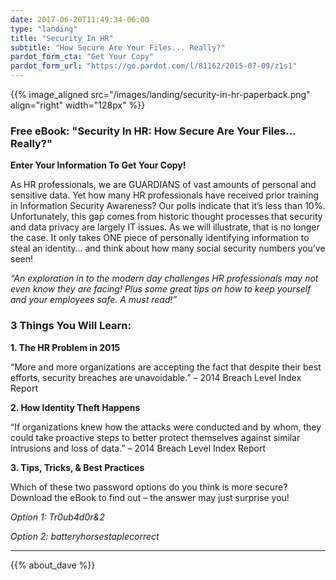 ```yaml
---
date: 2017-06-20T11:49:34-06:00
type: "landing"
title: "Security In HR"
subtitle: "How Secure Are Your Files... Really?"
pardot_form_cta: "Get Your Copy"
pardot_form_url: "https://go.pardot.com/l/81162/2015-07-09/z1s1"
---
```



{{% image_aligned src="/images/landing/security-in-hr-paperback.png" align="right" width="128px" %}}

### Free eBook: "Security In HR: How Secure Are Your Files… Really?"

**Enter Your Information To Get Your Copy!**

As HR professionals, we are GUARDIANS of vast amounts of personal and sensitive data. Yet how many HR professionals have received prior training in Information Security Awareness? Our polls indicate that it’s less than 10%. Unfortunately, this gap comes from historic thought processes that security and data privacy are largely IT issues. As we will illustrate, that is no longer the case. It only takes ONE piece of personally identifying information to steal an identity… and think about how many social security numbers you’ve seen!


_“An exploration in to the modern day challenges HR professionals may not even know they are facing! Plus some great tips on how to keep yourself and your employees safe. A must read!”_

### 3 Things You Will Learn:

**1. The HR Problem in 2015**

“More and more organizations are accepting the fact that despite their best efforts, security breaches are unavoidable.” – 2014 Breach Level Index Report

**2. How Identity Theft Happens**

“If organizations knew how the attacks were conducted and by whom, they could take proactive steps to better protect themselves against similar intrusions and loss of data.” – 2014 Breach Level Index Report

**3. Tips, Tricks, & Best Practices**

Which of these two password options do you think is more secure? Download the eBook to find out – the answer may just surprise you!

_Option 1: Tr0ub4d0r&2_

_Option 2: batteryhorsestaplecorrect_

---

{{% about_dave %}}
